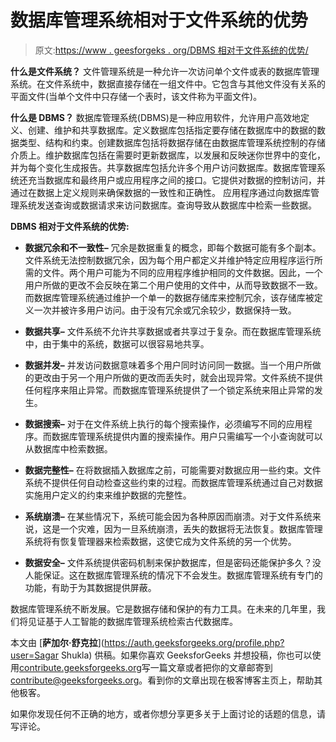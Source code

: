 # 数据库管理系统相对于文件系统的优势

> 原文:[https://www . geesforgeks . org/DBMS 相对于文件系统的优势/](https://www.geeksforgeeks.org/advantages-of-dbms-over-file-system/)

**什么是文件系统？**
文件管理系统是一种允许一次访问单个文件或表的数据库管理系统。在文件系统中，数据直接存储在一组文件中。它包含与其他文件没有关系的平面文件(当单个文件中只存储一个表时，该文件称为平面文件)。

**什么是 DBMS？**
数据库管理系统(DBMS)是一种应用软件，允许用户高效地定义、创建、维护和共享数据库。定义数据库包括指定要存储在数据库中的数据的数据类型、结构和约束。创建数据库包括将数据存储在由数据库管理系统控制的存储介质上。维护数据库包括在需要时更新数据库，以发展和反映迷你世界中的变化，并为每个变化生成报告。共享数据库包括允许多个用户访问数据库。数据库管理系统还充当数据库和最终用户或应用程序之间的接口。它提供对数据的控制访问，并通过在数据上定义规则来确保数据的一致性和正确性。
应用程序通过向数据库管理系统发送查询或数据请求来访问数据库。查询导致从数据库中检索一些数据。

**DBMS 相对于文件系统的优势:**

*   **数据冗余和不一致性–**
    冗余是数据重复的概念，即每个数据可能有多个副本。文件系统无法控制数据冗余，因为每个用户都定义并维护特定应用程序运行所需的文件。两个用户可能为不同的应用程序维护相同的文件数据。因此，一个用户所做的更改不会反映在第二个用户使用的文件中，从而导致数据不一致。而数据库管理系统通过维护一个单一的数据存储库来控制冗余，该存储库被定义一次并被许多用户访问。由于没有冗余或冗余较少，数据保持一致。
*   **数据共享–**
    文件系统不允许共享数据或者共享过于复杂。而在数据库管理系统中，由于集中的系统，数据可以很容易地共享。
*   **数据并发–**
    并发访问数据意味着多个用户同时访问同一数据。当一个用户所做的更改由于另一个用户所做的更改而丢失时，就会出现异常。文件系统不提供任何程序来阻止异常。而数据库管理系统提供了一个锁定系统来阻止异常的发生。
*   **数据搜索–**
    对于在文件系统上执行的每个搜索操作，必须编写不同的应用程序。而数据库管理系统提供内置的搜索操作。用户只需编写一个小查询就可以从数据库中检索数据。
*   **数据完整性–**
    在将数据插入数据库之前，可能需要对数据应用一些约束。文件系统不提供任何自动检查这些约束的过程。而数据库管理系统通过自己对数据实施用户定义的约束来维护数据的完整性。
*   **系统崩溃–**
    在某些情况下，系统可能会因为各种原因而崩溃。对于文件系统来说，这是一个灾难，因为一旦系统崩溃，丢失的数据将无法恢复。数据库管理系统将有恢复管理器来检索数据，这使它成为文件系统的另一个优势。

*   **数据安全–**
    文件系统提供密码机制来保护数据库，但是密码还能保护多久？没人能保证。这在数据库管理系统的情况下不会发生。数据库管理系统有专门的功能，有助于为其数据提供屏蔽。

数据库管理系统不断发展。它是数据存储和保护的有力工具。在未来的几年里，我们将见证基于人工智能的数据库管理系统检索古代数据库。

本文由 [**萨加尔·舒克拉**](https://auth.geeksforgeeks.org/profile.php?user=Sagar Shukla) 供稿。如果你喜欢 GeeksforGeeks 并想投稿，你也可以使用[contribute.geeksforgeeks.org](http://www.contribute.geeksforgeeks.org)写一篇文章或者把你的文章邮寄到 contribute@geeksforgeeks.org。看到你的文章出现在极客博客主页上，帮助其他极客。

如果你发现任何不正确的地方，或者你想分享更多关于上面讨论的话题的信息，请写评论。